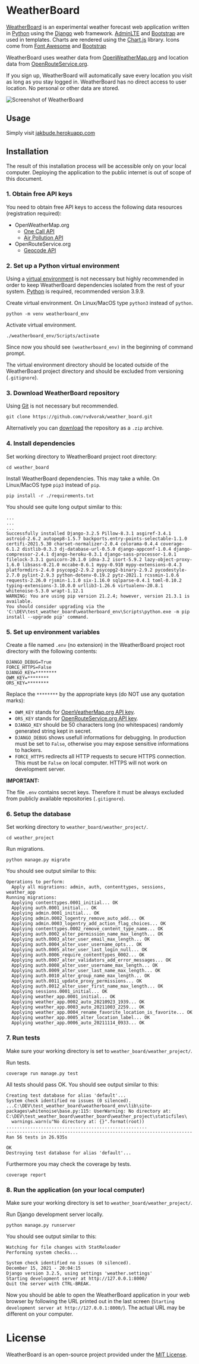 # WeatherBoard

[WeatherBoard](https://jakbude.herokuapp.com) is an experimental weather forecast web application written in [Python](https://www.python.org) using the [Django](https://www.djangoproject.com) web framework. [AdminLTE](https://adminlte.io) and [Bootstrap](https://getbootstrap.com) are used in templates. Charts are rendered using the [Chart.js](https://www.chartjs.org) library. Icons come from [Font Awesome](https://fontawesome.com) and [Bootstrap](https://icons.getbootstrap.com)

WeatherBoard uses weather data from [OpenWeatherMap.org](https://openweathermap.org) and location data from [OpenRouteService.org](https://openrouteservice.org).

If you sign up, WeatherBoard will automatically save every location you visit as long as you stay logged in. WeatherBoard has no direct access to user location.
No personal or other data are stored. 

![Screenshot of WeatherBoard](screenshot.png "WeatherBoard")

## Usage
Simply visit [jakbude.herokuapp.com](https://jakbude.herokuapp.com)

## Installation
The result of this installation process will be accessible only on your local computer. Deploying the application to the public internet is out of scope of this document.

### 1. Obtain free API keys

You need to obtain free API keys to access the following data resources (registration required):

* OpenWeatherMap.org
  * [One Call API](https://openweathermap.org/api/one-call-api)
  * [Air Pollution API](https://openweathermap.org/api/air-pollution)
* OpenRouteService.org
  * [Geocode API](https://openrouteservice.org/dev/#/api-docs/geocode/)

### 2. Set up a Python virtual environment

Using a [virtual environment](https://docs.djangoproject.com/en/3.2/howto/windows/#setting-up-a-virtual-environment) is not necessary but highly recommended in order to keep WeatherBoard dependencies isolated from the rest of your system. [Python](https://www.python.org/downloads/) is required, recommended version 3.9.9.

Create virtual environment. On Linux/MacOS type `python3` instead of `python`.
```shell
python -m venv weatherboard_env
```
Activate virtual environment.
```shell
./weatherboard_env/Scripts/activate
```
Since now you should see `(weatherboard_env)` in the beginning of command prompt.

The virtual environment directory should be located outside of the WeatherBoard project directory and should be excluded from versioning (`.gitignore`).

### 3. Download WeatherBoard repository
Using [Git](https://git-scm.com) is not necessary but recommended.

```shell
git clone https://github.com/rvdvorak/weather_board.git
```

Alternatively you can [download](https://github.com/rvdvorak/weather_board/archive/refs/heads/main.zip) the repository as a `.zip` archive.

### 4. Install dependencies
Set working directory to WeatherBoard project root directory:
```shell
cd weather_board
```
Install WeatherBoard dependencies. This may take a while.
On Linux/MacOS type `pip3` instead of `pip`.
```shell
pip install -r ./requirements.txt
```

You should see quite long output similar to this:
```shell
...
...
...
Successfully installed Django-3.2.5 Pillow-8.3.1 asgiref-3.4.1 astroid-2.6.2 autopep8-1.5.7 backports.entry-points-selectable-1.1.0 certifi-2021.5.30 charset-normalizer-2.0.4 colorama-0.4.4 coverage-6.1.2 distlib-0.3.3 dj-database-url-0.5.0 django-appconf-1.0.4 django-compressor-2.4.1 django-heroku-0.3.1 django-sass-processor-1.0.1 filelock-3.3.1 gunicorn-20.1.0 idna-3.2 isort-5.9.2 lazy-object-proxy-1.6.0 libsass-0.21.0 mccabe-0.6.1 mypy-0.910 mypy-extensions-0.4.3 platformdirs-2.4.0 psycopg2-2.9.2 psycopg2-binary-2.9.2 pycodestyle-2.7.0 pylint-2.9.3 python-dotenv-0.19.2 pytz-2021.1 rcssmin-1.0.6 requests-2.26.0 rjsmin-1.1.0 six-1.16.0 sqlparse-0.4.1 toml-0.10.2 typing-extensions-3.10.0.0 urllib3-1.26.6 virtualenv-20.8.1 whitenoise-5.3.0 wrapt-1.12.1
WARNING: You are using pip version 21.2.4; however, version 21.3.1 is available.
You should consider upgrading via the 'C:\DEV\test_weather_board\weatherboard_env\Scripts\python.exe -m pip install --upgrade pip' command.
```

### 5. Set up environment variables
Create a file named `.env` (no extension) in the WeatherBoard project root directory with the following contents:
```
DJANGO_DEBUG=True
FORCE_HTTPS=False
DJANGO_KEY=********
OWM_KEY=********
ORS_KEY=********
```
Replace the ``********`` by the appropriate keys (do NOT use any quotation marks):
* `OWM_KEY` stands for [OpenVeatherMap.org API key](https://home.openweathermap.org/api_keys).
* `ORS_KEY` stands for [OpenRouteService.org API key](https://openrouteservice.org/dev/#/home).
* `DJANGO_KEY` should be 50 characters long (no whitespaces) randomly generated string kept in secret.
* `DJANGO_DEBUG` shows usefull informations for debugging. In production must be set to `False`, otherwise you may expose sensitive informations to hackers.
* `FORCE_HTTPS` redirects all HTTP requests to secure HTTPS connection. This must be `False` on local computer. HTTPS will not work on development server.

**IMPORTANT:**

The file `.env` contains secret keys. Therefore it must be always excluded from publicly available repositories (`.gitignore`).

### 6. Setup the database
Set working directory to `weather_board/weather_project/`.
```shell
cd weather_project
```
Run migrations.
```shell
python manage.py migrate
```
You should see output similar to this:
```shell
Operations to perform:
  Apply all migrations: admin, auth, contenttypes, sessions, weather_app
Running migrations:
  Applying contenttypes.0001_initial... OK
  Applying auth.0001_initial... OK
  Applying admin.0001_initial... OK
  Applying admin.0002_logentry_remove_auto_add... OK
  Applying admin.0003_logentry_add_action_flag_choices... OK
  Applying contenttypes.0002_remove_content_type_name... OK
  Applying auth.0002_alter_permission_name_max_length... OK
  Applying auth.0003_alter_user_email_max_length... OK
  Applying auth.0004_alter_user_username_opts... OK
  Applying auth.0005_alter_user_last_login_null... OK
  Applying auth.0006_require_contenttypes_0002... OK
  Applying auth.0007_alter_validators_add_error_messages... OK
  Applying auth.0008_alter_user_username_max_length... OK
  Applying auth.0009_alter_user_last_name_max_length... OK
  Applying auth.0010_alter_group_name_max_length... OK
  Applying auth.0011_update_proxy_permissions... OK
  Applying auth.0012_alter_user_first_name_max_length... OK
  Applying sessions.0001_initial... OK
  Applying weather_app.0001_initial... OK
  Applying weather_app.0002_auto_20210923_1939... OK
  Applying weather_app.0003_auto_20211003_2259... OK
  Applying weather_app.0004_rename_favorite_location_is_favorite... OK
  Applying weather_app.0005_alter_location_label... OK
  Applying weather_app.0006_auto_20211114_0933... OK
```

### 7. Run tests
Make sure your working directory is set to `weather_board/weather_project/`.

Run tests.
```shell
coverage run manage.py test
```
All tests should pass OK. You should see output similar to this:
```shell
Creating test database for alias 'default'...
System check identified no issues (0 silenced).
...C:\DEV\test_weather_board\weatherboard_env\lib\site-packages\whitenoise\base.py:115: UserWarning: No directory at: C:\DEV\test_weather_board\weather_board\weather_project\staticfiles\
  warnings.warn(u"No directory at: {}".format(root))
.....................................................
----------------------------------------------------------------------
Ran 56 tests in 26.935s

OK
Destroying test database for alias 'default'...
```
Furthermore you may check the coverage by tests.
```shell
coverage report
```

### 8. Run the application (on your local computer)
Make sure your working directory is set to `weather_board/weather_project/`.

Run Django development server locally.
```shell
python manage.py runserver
```
You should see output similar to this:
```shell
Watching for file changes with StatReloader
Performing system checks...

System check identified no issues (0 silenced).
December 15, 2021 - 20:04:15
Django version 3.2.5, using settings 'weather.settings'
Starting development server at http://127.0.0.1:8000/
Quit the server with CTRL-BREAK.
```
Now you should be able to open the WeatherBoard application in your web browser by following the URL printed out in the last screen (`Starting development server at http://127.0.0.1:8000/`). The actual URL may be different on your computer.

# License
WeatherBoard is an open-source project provided under the [MIT License](LICENSE.txt).